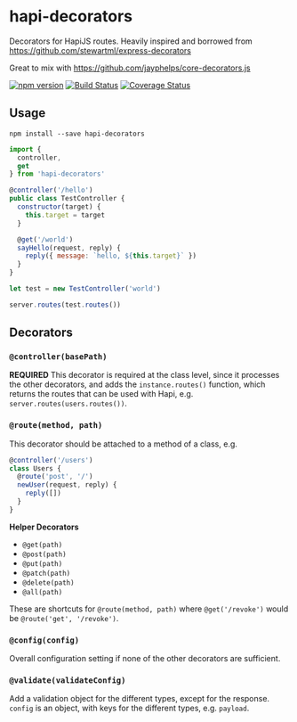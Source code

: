 # hapi-decorators

Decorators for HapiJS routes.
Heavily inspired and borrowed from https://github.com/stewartml/express-decorators

Great to mix with https://github.com/jayphelps/core-decorators.js

[![npm version](https://badge.fury.io/js/hapi-decorators.svg)](http://badge.fury.io/js/hapi-decorators)
[![Build Status](https://travis-ci.org/knownasilya/hapi-decorators.svg)](https://travis-ci.org/knownasilya/hapi-decorators)
[![Coverage Status](https://coveralls.io/repos/knownasilya/hapi-decorators/badge.svg?branch=master&service=github)](https://coveralls.io/github/knownasilya/hapi-decorators?branch=master)

## Usage

```no-highlight
npm install --save hapi-decorators
```

```js
import {
  controller,
  get
} from 'hapi-decorators'

@controller('/hello')
public class TestController {
  constructor(target) {
    this.target = target
  }

  @get('/world')
  sayHello(request, reply) {
    reply({ message: `hello, ${this.target}` })
  }
}

let test = new TestController('world')

server.routes(test.routes())
```

## Decorators

### `@controller(basePath)`

**REQUIRED** This decorator is required at the class level, since it processes the other decorators, and adds
the `instance.routes()` function, which returns the routes that can be used with Hapi, e.g. `server.routes(users.routes())`.

### `@route(method, path)`

This decorator should be attached to a method of a class, e.g.

```js
@controller('/users')
class Users {
  @route('post', '/')
  newUser(request, reply) {
    reply([])
  }
}
```

**Helper Decorators**

* `@get(path)`
* `@post(path)`
* `@put(path)`
* `@patch(path)`
* `@delete(path)`
* `@all(path)`

These are shortcuts for `@route(method, path)` where `@get('/revoke')` would be `@route('get', '/revoke')`.

### `@config(config)`

Overall configuration setting if none of the other decorators are sufficient.

### `@validate(validateConfig)`

Add a validation object for the different types, except for the response.
`config` is an object, with keys for the different types, e.g. `payload`.

